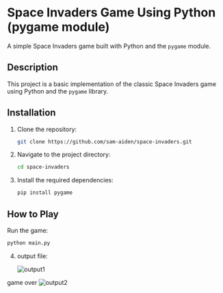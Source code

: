 # Space Invaders Game Using Python (pygame module)

A simple Space Invaders game built with Python and the `pygame` module.

## Description

This project is a basic implementation of the classic Space Invaders game using Python and the `pygame` library.

## Installation

1. Clone the repository:
    ```bash
    git clone https://github.com/sam-aiden/space-invaders.git
    ```
2. Navigate to the project directory:
    ```bash
    cd space-invaders
    ```
3. Install the required dependencies:
    ```bash
    pip install pygame
    ```

## How to Play

Run the game:
```bash
python main.py
```
4. output file:

    ![output1](https://github.com/user-attachments/assets/253bd782-c71a-4008-b88c-7d423b4179a0)

game over 
    ![output2](https://github.com/user-attachments/assets/f71bf3c4-bf65-4ddf-97c6-f8e06fb6cf28)

